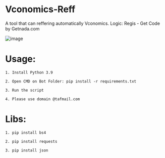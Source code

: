# Vconomics-Reff
A tool that can reffering automatically Vconomics. Logic: Regis - Get Code by Getnada.com


![image](https://user-images.githubusercontent.com/73378179/147956601-4d78b9c7-fd42-4b42-bdda-eb08c11680f6.png)

# Usage:

    1. Install Python 3.9
    
    2. Open CMD on Bot Folder: pip install -r requirements.txt
    
    3. Run the script
    
    4. Please use domain @tafmail.com

# Libs:
    
    1. pip install bs4
    
    2. pip install requests
    
    3. pip install json
